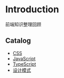 # Introduction
前端知识整理回顾

## Catalog
* [CSS](./css/README.md)  
* [JavaScript](./javascript/README.md)
* [TypeScript](./typescript/README.md)
* [设计模式](./design/README.md)

